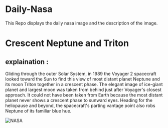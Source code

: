 # Daily-Nasa

This Repo displays the daily nasa image and the description of the image.

<!--NASA-->
# Crescent Neptune and Triton
## explaination :

Gliding through the outer Solar System, in 1989 the Voyager 2 spacecraft looked toward the Sun to find this view of most distant planet Neptune and its moon Triton together in a crescent phase.  The elegant image of ice-giant planet and largest moon was taken from behind just after Voyager's closest approach. It could not have been taken from Earth because the most distant planet never shows a crescent phase to sunward eyes. Heading for the heliopause and beyond, the spacecraft's parting vantage point also robs Neptune of its familiar blue hue.

![NASA](https://apod.nasa.gov/apod/image/2305/neptunetriton_voyager_960.jpg)
<!--/NASA-->